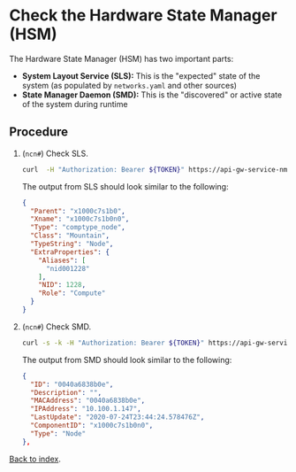 # Check the Hardware State Manager (HSM)

The Hardware State Manager (HSM) has two important parts:

* **System Layout Service (SLS):** This is the "expected" state of the system (as populated by `networks.yaml` and other sources)
* **State Manager Daemon (SMD):**  This is the "discovered" or active state of the system during runtime

## Procedure

1. (`ncn#`) Check SLS.

    ```bash
    curl  -H "Authorization: Bearer ${TOKEN}" https://api-gw-service-nmn.local/apis/sls/v1/hardware | jq | less
    ```

    The output from SLS should look similar to the following:

    ```json
    {
      "Parent": "x1000c7s1b0",
      "Xname": "x1000c7s1b0n0",
      "Type": "comptype_node",
      "Class": "Mountain",
      "TypeString": "Node",
      "ExtraProperties": {
        "Aliases": [
          "nid001228"
        ],
        "NID": 1228,
        "Role": "Compute"
      }
    }
    ```

1. (`ncn#`) Check SMD.

    ```bash
    curl -s -k -H "Authorization: Bearer ${TOKEN}" https://api-gw-service-nmn.local/apis/smd/hsm/v1/Inventory/EthernetInterfaces | jq | less
    ```

    The output from SMD should look similar to the following:

    ```json
    {
      "ID": "0040a6838b0e",
      "Description": "",
      "MACAddress": "0040a6838b0e",
      "IPAddress": "10.100.1.147",
      "LastUpdate": "2020-07-24T23:44:24.578476Z",
      "ComponentID": "x1000c7s1b0n0",
      "Type": "Node"
    },
    ```

[Back to index](README.md).
